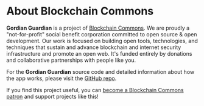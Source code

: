 # About Blockchain Commons

**Gordian Guardian** is a project of [Blockchain Commons](https://www.blockchaincommons.com/). We are proudly a "not-for-profit" social benefit corporation committed to open source & open development. Our work is focused on building open tools, technologies, and techniques that sustain and advance blockchain and internet security infrastructure and promote an open web. It's funded entirely by donations and collaborative partnerships with people like you.

For the **Gordian Guardian** source code and detailed information about how the app works, please visit the [GitHub repo](https://github.com/BlockchainCommons/iOS-GordianGuardian).

If you find this project useful, you can [become a Blockchain Commons patron](https://www.blockchaincommons.com/sponsors.html) and support projects like this!
